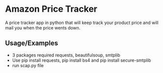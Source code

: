 # Amazon Price Tracker

A price tracker app in python that will keep track your product price and will mail you when the price wents down.


## Usage/Examples


* 3 packages required requests, beautifulsoup, smtplib
* Use pip install requests, pip install bs4 and pip install secure-smtplib
* run scap.py file
